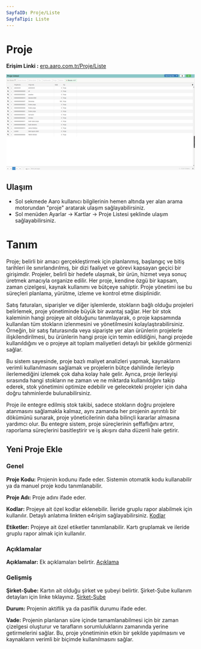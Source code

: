 ```yaml
---
SayfaID: Proje/Liste
SayfaTipi: Liste
---
```


# Proje

**Erişim Linki :** [erp.aaro.com.tr/Proje/Liste](erp.aaro.com.tr/Proje/Liste)

[![Image](../TemelOzellikler/projelistesi.png)](TemelOzellikler)

## Ulaşım 

- Sol sekmede Aaro kullanıcı bilgilerinin hemen altında yer alan arama motorundan "proje" aratarak ulaşım sağlayabilirsiniz.
- Sol menüden Ayarlar -> Kartlar -> Proje Listesi şeklinde ulaşım sağlayabilirsiniz.

# Tanım 

Proje; belirli bir amacı gerçekleştirmek için planlanmış, başlangıç ve bitiş tarihleri ile sınırlandırılmış, bir dizi faaliyet ve görevi kapsayan geçici bir girişimdir. 
Projeler, belirli bir hedefe ulaşmak, bir ürün, hizmet veya sonuç üretmek amacıyla organize edilir. 
Her proje, kendine özgü bir kapsam, zaman çizelgesi, kaynak kullanımı ve bütçeye sahiptir. 
Proje yönetimi ise bu süreçleri planlama, yürütme, izleme ve kontrol etme disiplinidir. 

Satış faturaları, siparişler ve diğer işlemlerde, stokların bağlı olduğu projeleri belirlemek, proje yönetiminde büyük bir avantaj sağlar. 
Her bir stok kaleminin hangi projeye ait olduğunu tanımlayarak, o proje kapsamında kullanılan tüm stokların izlenmesini ve yönetilmesini kolaylaştırabilirsiniz. 
Örneğin, bir satış faturasında veya siparişte yer alan ürünlerin projelerle ilişkilendirilmesi, bu ürünlerin hangi proje için temin edildiğini,
hangi projede kullanıldığını ve o projeye ait toplam maliyetleri detaylı bir şekilde görmenizi sağlar.

Bu sistem sayesinde, proje bazlı maliyet analizleri yapmak, kaynakların verimli kullanılmasını sağlamak ve projelerin bütçe dahilinde ilerleyip ilerlemediğini izlemek çok daha kolay hale gelir. 
Ayrıca, proje ilerleyişi sırasında hangi stokların ne zaman ve ne miktarda kullanıldığını takip ederek, stok yönetimini optimize edebilir ve gelecekteki projeler için daha doğru tahminlerde bulunabilirsiniz.

Proje ile entegre edilmiş stok takibi, sadece stokların doğru projelere atanmasını sağlamakla kalmaz, aynı zamanda her projenin ayrıntılı bir dökümünü sunarak,
proje yöneticilerinin daha bilinçli kararlar almasına yardımcı olur. 
Bu entegre sistem, proje süreçlerinin şeffaflığını artırır, raporlama süreçlerini basitleştirir ve iş akışını daha düzenli hale getirir.

## Yeni Proje Ekle 

### Genel 

**Proje Kodu:** Projenin kodunu ifade eder. Sistemin  otomatik kodu kullanabilir ya da manuel proje kodu tanımlanabilir.

**Proje Adı:** Proje adını ifade eder.

**Kodlar:** Projeye ait özel kodlar eklenebilir. İleride gruplu rapor alabilmek için kullanılır. Detaylı anlatıma linkten e4rişim sağlayabilirsiniz. [Kodlar](../TemelOzellikler/Kodlar.md)

**Etiketler:** Projeye ait özel etiketler tanımlanabilir. Kartı gruplamak ve ileride gruplu rapor almak için kullanılır.

### Açıklamalar

**Açıklamalar:** Ek açıklamaları belirtir. [Açıklama](../TemelOzellikler/Aciklama.md)

### Gelişmiş 

**Şirket-Şube:** Kartın ait olduğu şirket ve şubeyi belirtir. Şirket-Şube kullanım detayları için linke tıklayınız. [Şirket-Şube](../TemelOzellikler/SirketSubeKart.md)

**Durum:** Projenin aktiflik ya da pasiflik durumu ifade eder.

**Vade:** Projenin planlanan süre içinde tamamlanabilmesi için bir zaman çizelgesi oluşturur ve tarafların sorumluluklarını zamanında yerine getirmelerini sağlar. Bu, proje yönetiminin etkin bir şekilde yapılmasını ve kaynakların verimli bir biçimde kullanılmasını sağlar.

